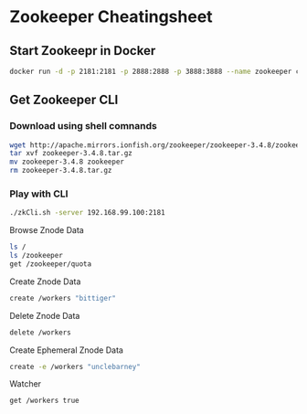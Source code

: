 #  Zookeeper Cheatingsheet 

## Start Zookeepr in Docker 
```sh
docker run -d -p 2181:2181 -p 2888:2888 -p 3888:3888 --name zookeeper confluent/zookeeper
```
## Get Zookeeper CLI 
### Download using shell comnands
```sh
wget http://apache.mirrors.ionfish.org/zookeeper/zookeeper-3.4.8/zookeeper-3.4.8.tar.gz
tar xvf zookeeper-3.4.8.tar.gz
mv zookeeper-3.4.8 zookeeper
rm zookeeper-3.4.8.tar.gz
```
### Play with CLI
```sh
./zkCli.sh -server 192.168.99.100:2181
```
Browse Znode Data
```sh
ls /
ls /zookeeper
get /zookeeper/quota
```
Create Znode Data
```sh
create /workers "bittiger"
```
Delete Znode Data
```sh
delete /workers
```
Create Ephemeral Znode Data
```sh
create -e /workers "unclebarney"
```
Watcher
```sh
get /workers true
```


